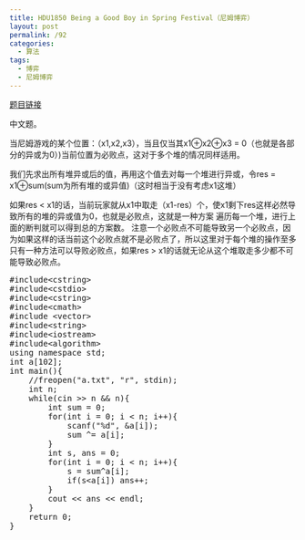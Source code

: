 ```yaml
---
title: HDU1850 Being a Good Boy in Spring Festival（尼姆博弈）
layout: post
permalink: /92
categories:
  - 算法
tags:
  - 博弈
  - 尼姆博弈
---
```

<a href="http://acm.hdu.edu.cn/showproblem.php?pid=1850" target="_blank">题目链接</a>

中文题。

当尼姆游戏的某个位置：（x1,x2,x3），当且仅当其x1⊕x2⊕x3 = 0（也就是各部分的异或为0）)当前位置为必败点，这对于多个堆的情况同样适用。

我们先求出所有堆异或后的值，再用这个值去对每一个堆进行异或，令res = x1⊕sum(sum为所有堆的或异值)（这时相当于没有考虑x1这堆）
  
如果res < x1的话，当前玩家就从x1中取走（x1-res）个，使x1剩下res这样必然导致所有的堆的异或值为0，也就是必败点，这就是一种方案 遍历每一个堆，进行上面的断判就可以得到总的方案数。 注意一个必败点不可能导致另一个必败点，因为如果这样的话当前这个必败点就不是必败点了，所以这里对于每个堆的操作至多只有一种方法可以导败必败点，如果res > x1的话就无论从这个堆取走多少都不可能导致必败点。

<pre class="brush: cpp; title: ; notranslate" title="">#include&lt;cstring&gt;
#include&lt;cstdio&gt;
#include&lt;cstring&gt;
#include&lt;cmath&gt;
#include &lt;vector&gt;
#include&lt;string&gt;
#include&lt;iostream&gt;
#include&lt;algorithm&gt;
using namespace std;
int a[102];
int main(){
    //freopen("a.txt", "r", stdin);
    int n;
    while(cin &gt;&gt; n && n){
        int sum = 0;
        for(int i = 0; i &lt; n; i++){
            scanf("%d", &a[i]);
            sum ^= a[i];
        }
        int s, ans = 0;
        for(int i = 0; i &lt; n; i++){
            s = sum^a[i];
            if(s&lt;a[i]) ans++;
        }
        cout &lt;&lt; ans &lt;&lt; endl;
    }
    return 0;
}
</pre>